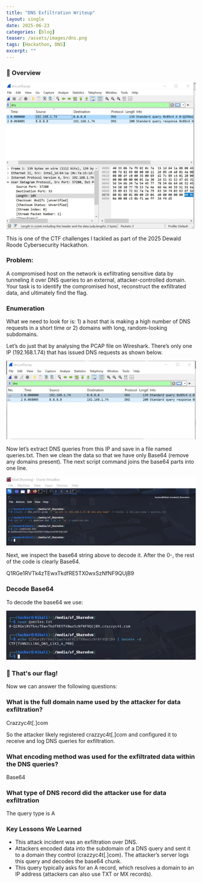 ```yaml
---
title: "DNS Exfiltration Writeup"
layout: single
date: 2025-06-23
categories: [blog]
teaser: /assets/images/dns.png
tags: [Hackathon, DNS]
excerpt: ""
---
```


### 🧠 Overview

![DNS](/assets/images/dns-tun.jpg)

This is one of the CTF challenges I tackled as part of the 2025 Dewald Roode Cybersecurity Hackathon. 

### Problem:

A compromised host on the network is exfiltrating sensitive data by tunneling it over DNS queries to an external, attacker-controlled domain. Your task is to identify the compromised host, reconstruct the exfiltrated data, and ultimately find the flag.

### Enumeration

What we need to look for is: 1) a host that is making a high number of DNS requests in a short time or 2) domains with long, random-looking subdomains. 

Let’s do just that by analysing the PCAP file on Wireshark. There’s only one IP (192.168.1.74) that has issued  DNS requests as shown below. 

<img src="/assets/images/wshark1.png" alt="Wireshark" style="max-width:100%;">

Now let’s extract DNS queries from this IP and save in a file named queries.txt. Then we clean the data so that we have only Base64 (remove any domains present). The next script command joins the base64 parts into one line.

<img src="/assets/images/base64d2.png" alt="Base64" style="max-width:100%;">

Next, we inspect the base64 string above to decode it. After the 0-, the rest of the code is clearly Base64. 

Q1RGe1RVTk4zTEwxTkdfRE5TX0wxSzNfNF9QUjB9

### Decode Base64

To decode the base64 we use: 

<img src="/assets/images/flag3.png" alt="DNS Traffic" style="max-width:100%;">

### 🎉 That's our flag!

Now we can answer the following questions:

### What is the full domain name used by the attacker for data exfiltration?
Crazzyc4t[.]com

So the attacker likely registered crazzyc4t[.]com and configured it to receive and log DNS queries for exfiltration. 

### What encoding method was used for the exfiltrated data within the DNS queries?
Base64

### What type of DNS record did the attacker use for data exfiltration
The query type is A

### Key Lessons We Learned
 - This attack incident was an exfiltration over DNS.
 - Attackers encoded data into the subdomain of a DNS query and sent it to a domain they control (crazzyc4t[.]com). The attacker’s server logs this query and decodes the base64 chunk.
 - This query typically asks for an A record, which resolves a domain to an IP address (attackers can also use TXT or MX records).
